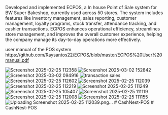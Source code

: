 Developed and implemented ECPOS, a In house Point of Sale system
for BW Super Bakeshop, currently used across 50 stores. The system
includes features like inventory management, sales reporting,
customer management, loyalty programs, stock transfer, attendance
tracking, and cashier transactions. ECPOS enhances operational
efficiency, streamlines store management, and improves the overall
customer experience, helping the company manage its day-to-day
operations more effectively.

user manual of the POS system https://github.com/Raysantos22/ECPOS/blob/master/ECPOS%20User%20manual.pdf


![Screenshot 2025-02-25 112358](https://github.com/user-attachments/assets/ddb1be28-77bb-4093-9ed2-abf36b354058)
![Screenshot 2025-03-02 152842](https://github.com/user-attachments/assets/6cff17f4-1cce-4c8f-aa3d-6474bd98431c)
![Screenshot 2025-03-02 094916](https://github.com/user-attachments/assets/0a2b1e51-d4a6-4a61-aa19-61fcef9b4ab3)
![transaction sales](https://github.com/user-attachments/assets/d977c8d0-6e22-44fe-9ead-0a804e3143ec)
![Screenshot 2025-02-25 112602](https://github.com/user-attachments/assets/2af000ab-f60f-4b79-807c-a2b87e904591)
![Screenshot 2025-02-25 112039](https://github.com/user-attachments/assets/b7a014f4-ca07-4caa-92a2-07599e412d77)
![Screenshot 2025-02-25 112219](https://github.com/user-attachments/assets/052ffa63-f11b-47aa-891b-cbb79eb32e58)
![Screenshot 2025-02-25 111249](https://github.com/user-attachments/assets/46e8b0fe-217f-44af-a1a8-65c925af0525)
![Screenshot 2025-02-25 105407](https://github.com/user-attachments/assets/b897c7de-a1cf-4ac2-8d9b-e9ea79ee6ae8)
![Screenshot 2025-02-25 111119](https://github.com/user-attachments/assets/31230169-e034-4a06-aa70-1f529713c33f)
![Screenshot 2025-02-25 112008](https://github.com/user-attachments/assets/44605201-5b6c-4449-9e8e-7e406a0d6b50)
![Screenshot 2025-02-25 111155](https://github.com/user-attachments/assets/d7138f6c-0d41-4bec-9de9-e6fc7b5391f4)
![Uploading Screenshot 2025-02-25 112039.png…]()
#   C a s h N e s t - P O S  
 #   C a s h N e s t - P O S  
 
